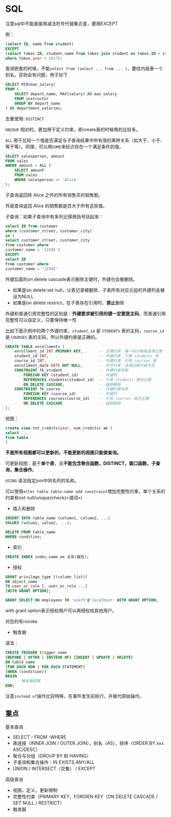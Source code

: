 # SQL

注意sql中不能直接用减法符号代替集合差，要用EXCEPT

例：

```sql
(select ID, name from student) 
EXCEPT
(select takes.ID, student.name from takes join student on takes.ID = student.ID
where takes.year < 2017);
```

查询嵌套的时候，不能`select from (select ... from ... )`，要给内层表一个别名，否则会有问题，例子如下

```sql
SELECT MIN(max_salary)
FROM (
    SELECT depart_name, MAX(salary) AS max_salary
    FROM instructor
    GROUP BY depart_name
) AS department_salaries;
```

去重使用: `DISTINCT`

`UNIQUE` 相对的，更加用于定义约束，即create表的时候用的比较多。

`ALL` 用于比较一个值是否满足与子查询结果中所有值的某种关系（如大于、小于、等于等）。同理，可以用`SOME`来标识存在一个满足条件的值。

```sql
SELECT salesperson, amount
FROM sales
WHERE amount > ALL (
    SELECT amount
    FROM sales
    WHERE salesperson <> 'Alice'
);
```

子查询返回除 Alice 之外的所有销售员的销售额。

外层查询返回 Alice 的销售额是否大于所有这些值。

子查询：如果子查询中有多列记得用括号括起来：

```sql
select ID from customer
where (customer_street, customer_city)
in (
select customer_street, customer_city
from customer where 
customer_name = '12345')
EXCEPT 
select ID 
from customer where 
customer_name = '12345'
```

外键后面的on delete cascade表示删除主键时，外键也会被删除。

- 如果是on delete set null，父表记录被删除，子表所有对应元组的外键列会被设为NULL
- 如果是on delete restrict，在子表存在引用时，**禁止**删除


外键和普通引用完整性的区别是：**外键要求被引用的键一定要是主码**，而普通引用完整性可以自定义，只要保持唯一性

比如下面示例中的两个外键约束，`student_id` 是 `STUDENTS` 表的主码，`course_id` 是 `COURSES` 表的主码，所以外键约束是正确的。

```sql
CREATE TABLE enrollments (
    enrollment_id INT PRIMARY KEY,       -- 主键约束：唯一标识每条选课记录
    student_id INT,                      -- 外键约束：引用 students 表
    course_id INT,                       -- 外键约束：引用 courses 表
    enrollment_date DATE NOT NULL,       -- 非空约束：选课日期不能为空
    CONSTRAINT fk_student                -- 外键约束名称
        FOREIGN KEY (student_id)         -- 外键列
        REFERENCES students(student_id)  -- 引用 students 表的主键
        ON DELETE CASCADE,               -- 级联删除
    CONSTRAINT fk_course                 -- 外键约束名称
        FOREIGN KEY (course_id)          -- 外键列
        REFERENCES courses(course_id)    -- 引用 courses 表的主键
        ON DELETE CASCADE                -- 级联删除
);
```

视图：

```sql
create view tot_credits(year, num_credits) as (
select ...
from table 
)
```

**不是所有视图都可以更新的，不能更新的视图只能做查询。**

可更新视图：基于**单个表**，且**不能包含聚合函数，DISTINCT，窗口函数，子查询，集合操作**。

`USING` 语法指定join中同名列的名称。

可以使用`alter table table-name add constraint`增加完整性约束，单个关系的约束有not null/unique/check(<谓词>)

- 插入和删除

```sql
INSERT INTO table_name (column1, column2, ...)
VALUES (value1, value2, ...);

DELETE FROM table_name
WHERE condition;
```

- 索引

```sql
CREATE INDEX index_name on 关系(属性);
```

- 授权

```sql
GRANT privilege_type [(column_list)] 
ON object_name 
TO user_or_role [, user_or_role ...]
[WITH GRANT OPTION];

GRANT SELECT ON employees TO 'user5'@'localhost' WITH GRANT OPTION;
```

with grant option表示授权用户可以再授权给其他用户。

对应的有rovoke

- 触发器

语法：

```sql
CREATE TRIGGER trigger_name
{BEFORE | AFTER | INSTEAD OF} {INSERT | UPDATE | DELETE}
ON table_name
[FOR EACH ROW | FOR EACH STATEMENT]
[WHEN (condition)]
BEGIN
    -- 触发器逻辑
END;
```

注意`instead of`操作比较特殊，在事件发生前执行，并替代原始操作。

## 重点

基本查询

- SELECT - FROM -WHERE
- 表连接（INNER JOIN / OUTER JOIN），别名（AS），排序（ORDER BY xxx ASC/DESC）
- 聚合与分组（GROUP BY 和 HAVING）
- 子查询和集合操作：IN EXISTS ANY/ALL
- UNION / INTERSECT（交集） / EXCEPT

高级查询

- 视图，定义，更新限制
- 完整性约束（PRIMARY KEY、FORGIEN KEY（ON DELETE CASCADE / SET NULL / RESTRICT）
- 触发器

